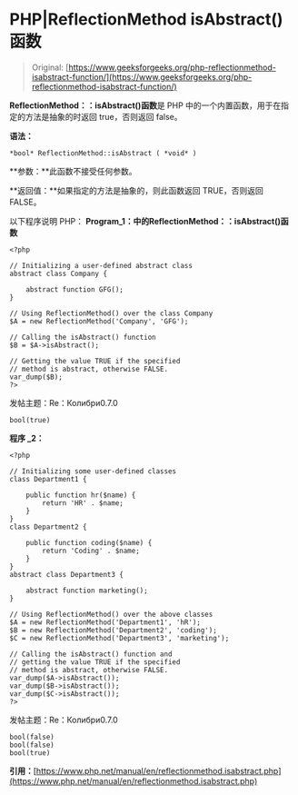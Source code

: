 # PHP|ReflectionMethod isAbstract()函数

> Original: [https://www.geeksforgeeks.org/php-reflectionmethod-isabstract-function/](https://www.geeksforgeeks.org/php-reflectionmethod-isabstract-function/)

**ReflectionMethod：：isAbstract()函数**是 PHP 中的一个内置函数，用于在指定的方法是抽象的时返回 true，否则返回 false。

**语法：**

```
*bool* ReflectionMethod::isAbstract ( *void* )
```

**参数：**此函数不接受任何参数。

**返回值：**如果指定的方法是抽象的，则此函数返回 TRUE，否则返回 FALSE。

以下程序说明 PHP：
**Program_1：**中的**ReflectionMethod：：isAbstract()函数**

```
<?php

// Initializing a user-defined abstract class
abstract class Company {

    abstract function GFG();
}

// Using ReflectionMethod() over the class Company
$A = new ReflectionMethod('Company', 'GFG');

// Calling the isAbstract() function
$B = $A->isAbstract();

// Getting the value TRUE if the specified
// method is abstract, otherwise FALSE.
var_dump($B);
?>
```

发帖主题：Re：Колибри0.7.0

```
bool(true)

```

**程序 _2：**

```
<?php

// Initializing some user-defined classes
class Department1 {

    public function hr($name) {
        return 'HR' . $name;
    }
}
class Department2 {

    public function coding($name) {
        return 'Coding' . $name;
    }
}
abstract class Department3 {

    abstract function marketing();
}

// Using ReflectionMethod() over the above classes
$A = new ReflectionMethod('Department1', 'hR');
$B = new ReflectionMethod('Department2', 'coding');
$C = new ReflectionMethod('Department3', 'marketing');

// Calling the isAbstract() function and 
// getting the value TRUE if the specified
// method is abstract, otherwise FALSE.
var_dump($A->isAbstract());
var_dump($B->isAbstract());
var_dump($C->isAbstract());
?>
```

发帖主题：Re：Колибри0.7.0

```
bool(false)
bool(false)
bool(true)

```

**引用：**[https://www.php.net/manual/en/reflectionmethod.isabstract.php](https://www.php.net/manual/en/reflectionmethod.isabstract.php)
